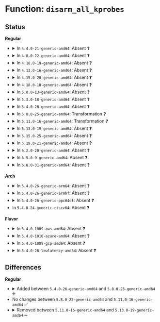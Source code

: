 # Function: <code>disarm_all_kprobes</code>

## Status
<b>Regular</b>
<ul>
<li>
<details>
<summary>In <code>4.4.0-21-generic-amd64</code>: Absent ❓</summary>

```json
{
  "name": "disarm_all_kprobes",
  "collision_type": "Unique Static",
  "inline_type": "Full",
  "funcs": [
    {
      "addr": 18446744071580081421,
      "name": "disarm_all_kprobes",
      "external": false,
      "loc": "kernel/kprobes.c:2351",
      "file": "kernel/kprobes.c",
      "inline": "not declared, inlined",
      "caller_inline": [
        "kernel/kprobes.c:write_enabled_file_bool"
      ],
      "caller_func": []
    }
  ],
  "symbols": []
}
```
</details>
</li>
<li>
<details>
<summary>In <code>4.8.0-22-generic-amd64</code>: Absent ❓</summary>

```json
{
  "name": "disarm_all_kprobes",
  "collision_type": "Unique Static",
  "inline_type": "Full",
  "funcs": [
    {
      "addr": 18446744071580114830,
      "name": "disarm_all_kprobes",
      "external": false,
      "loc": "kernel/kprobes.c:2351",
      "file": "kernel/kprobes.c",
      "inline": "not declared, inlined",
      "caller_inline": [
        "kernel/kprobes.c:write_enabled_file_bool"
      ],
      "caller_func": []
    }
  ],
  "symbols": []
}
```
</details>
</li>
<li>
<details>
<summary>In <code>4.10.0-19-generic-amd64</code>: Absent ❓</summary>

```json
{
  "name": "disarm_all_kprobes",
  "collision_type": "Unique Static",
  "inline_type": "Full",
  "funcs": [
    {
      "addr": 18446744071580155150,
      "name": "disarm_all_kprobes",
      "external": false,
      "loc": "kernel/kprobes.c:2351",
      "file": "kernel/kprobes.c",
      "inline": "not declared, inlined",
      "caller_inline": [
        "kernel/kprobes.c:write_enabled_file_bool"
      ],
      "caller_func": []
    }
  ],
  "symbols": []
}
```
</details>
</li>
<li>
<details>
<summary>In <code>4.13.0-16-generic-amd64</code>: Absent ❓</summary>

```json
{
  "name": "disarm_all_kprobes",
  "collision_type": "Unique Static",
  "inline_type": "Full",
  "funcs": [
    {
      "addr": 18446744071580164399,
      "name": "disarm_all_kprobes",
      "external": false,
      "loc": "kernel/kprobes.c:2439",
      "file": "kernel/kprobes.c",
      "inline": "not declared, inlined",
      "caller_inline": [
        "kernel/kprobes.c:write_enabled_file_bool"
      ],
      "caller_func": []
    }
  ],
  "symbols": []
}
```
</details>
</li>
<li>
<details>
<summary>In <code>4.15.0-20-generic-amd64</code>: Absent ❓</summary>

```json
{
  "name": "disarm_all_kprobes",
  "collision_type": "Unique Static",
  "inline_type": "Full",
  "funcs": [
    {
      "addr": 18446744071580217071,
      "name": "disarm_all_kprobes",
      "external": false,
      "loc": "kernel/kprobes.c:2443",
      "file": "kernel/kprobes.c",
      "inline": "not declared, inlined",
      "caller_inline": [
        "kernel/kprobes.c:write_enabled_file_bool"
      ],
      "caller_func": []
    }
  ],
  "symbols": []
}
```
</details>
</li>
<li>
<details>
<summary>In <code>4.18.0-10-generic-amd64</code>: Absent ❓</summary>

```json
{
  "name": "disarm_all_kprobes",
  "collision_type": "Unique Static",
  "inline_type": "Full",
  "funcs": [
    {
      "addr": 18446744071580277210,
      "name": "disarm_all_kprobes",
      "external": false,
      "loc": "kernel/kprobes.c:2510",
      "file": "kernel/kprobes.c",
      "inline": "not declared, inlined",
      "caller_inline": [
        "kernel/kprobes.c:write_enabled_file_bool"
      ],
      "caller_func": []
    }
  ],
  "symbols": []
}
```
</details>
</li>
<li>
<details>
<summary>In <code>5.0.0-13-generic-amd64</code>: Absent ❓</summary>

```json
{
  "name": "disarm_all_kprobes",
  "collision_type": "Unique Static",
  "inline_type": "Full",
  "funcs": [
    {
      "addr": 18446744071580329466,
      "name": "disarm_all_kprobes",
      "external": false,
      "loc": "kernel/kprobes.c:2466",
      "file": "kernel/kprobes.c",
      "inline": "not declared, inlined",
      "caller_inline": [
        "kernel/kprobes.c:write_enabled_file_bool"
      ],
      "caller_func": []
    }
  ],
  "symbols": []
}
```
</details>
</li>
<li>
<details>
<summary>In <code>5.3.0-18-generic-amd64</code>: Absent ❓</summary>

```json
{
  "name": "disarm_all_kprobes",
  "collision_type": "Unique Static",
  "inline_type": "Full",
  "funcs": [
    {
      "addr": 18446744071580382035,
      "name": "disarm_all_kprobes",
      "external": false,
      "loc": "kernel/kprobes.c:2471",
      "file": "kernel/kprobes.c",
      "inline": "not declared, inlined",
      "caller_inline": [
        "kernel/kprobes.c:write_enabled_file_bool"
      ],
      "caller_func": []
    }
  ],
  "symbols": []
}
```
</details>
</li>
<li>
<details>
<summary>In <code>5.4.0-26-generic-amd64</code>: Absent ❓</summary>

```json
{
  "name": "disarm_all_kprobes",
  "collision_type": "Unique Static",
  "inline_type": "Full",
  "funcs": [
    {
      "addr": 18446744071580430969,
      "name": "disarm_all_kprobes",
      "external": false,
      "loc": "kernel/kprobes.c:2514",
      "file": "kernel/kprobes.c",
      "inline": "not declared, inlined",
      "caller_inline": [
        "kernel/kprobes.c:write_enabled_file_bool"
      ],
      "caller_func": []
    }
  ],
  "symbols": []
}
```
</details>
</li>
<li>
<details>
<summary>In <code>5.8.0-25-generic-amd64</code>: Transformation ❓</summary>

```c
int disarm_all_kprobes()
```

```json
{
  "name": "disarm_all_kprobes",
  "collision_type": "Unique Static",
  "inline_type": "No",
  "funcs": [
    {
      "addr": 0,
      "name": "disarm_all_kprobes",
      "external": false,
      "loc": "kernel/kprobes.c:2659",
      "file": "kernel/kprobes.c",
      "inline": "seen, unknown",
      "caller_inline": [],
      "caller_func": [
        "kernel/kprobes.c:write_enabled_file_bool"
      ]
    }
  ],
  "symbols": [
    {
      "addr": 18446744071580512336,
      "name": "disarm_all_kprobes",
      "section": ".text",
      "bind": "STB_LOCAL",
      "size": 265
    },
    {
      "addr": 18446744071580516772,
      "name": "disarm_all_kprobes.cold",
      "section": ".text",
      "bind": "STB_LOCAL",
      "size": 59
    }
  ]
}
```
</details>
</li>
<li>
<details>
<summary>In <code>5.11.0-16-generic-amd64</code>: Transformation ❓</summary>

```c
int disarm_all_kprobes()
```

```json
{
  "name": "disarm_all_kprobes",
  "collision_type": "Unique Static",
  "inline_type": "No",
  "funcs": [
    {
      "addr": 0,
      "name": "disarm_all_kprobes",
      "external": false,
      "loc": "kernel/kprobes.c:2709",
      "file": "kernel/kprobes.c",
      "inline": "seen, unknown",
      "caller_inline": [],
      "caller_func": [
        "kernel/kprobes.c:write_enabled_file_bool"
      ]
    }
  ],
  "symbols": [
    {
      "addr": 18446744071580500432,
      "name": "disarm_all_kprobes",
      "section": ".text",
      "bind": "STB_LOCAL",
      "size": 265
    },
    {
      "addr": 18446744071591316121,
      "name": "disarm_all_kprobes.cold",
      "section": ".text",
      "bind": "STB_LOCAL",
      "size": 59
    }
  ]
}
```
</details>
</li>
<li>
<details>
<summary>In <code>5.13.0-19-generic-amd64</code>: Absent ❓</summary>

```json
{
  "name": "disarm_all_kprobes",
  "collision_type": "Unique Static",
  "inline_type": "Full",
  "funcs": [
    {
      "addr": 18446744071580504664,
      "name": "disarm_all_kprobes",
      "external": false,
      "loc": "kernel/kprobes.c:2714",
      "file": "kernel/kprobes.c",
      "inline": "not declared, inlined",
      "caller_inline": [
        "kernel/kprobes.c:write_enabled_file_bool"
      ],
      "caller_func": []
    }
  ],
  "symbols": []
}
```
</details>
</li>
<li>
<details>
<summary>In <code>5.15.0-25-generic-amd64</code>: Absent ❓</summary>

```json
{
  "name": "disarm_all_kprobes",
  "collision_type": "Unique Static",
  "inline_type": "Full",
  "funcs": [
    {
      "addr": 18446744071580672313,
      "name": "disarm_all_kprobes",
      "external": false,
      "loc": "kernel/kprobes.c:2708",
      "file": "kernel/kprobes.c",
      "inline": "not declared, inlined",
      "caller_inline": [
        "kernel/kprobes.c:write_enabled_file_bool"
      ],
      "caller_func": []
    }
  ],
  "symbols": []
}
```
</details>
</li>
<li>
<details>
<summary>In <code>5.19.0-21-generic-amd64</code>: Absent ❓</summary>

```json
{
  "name": "disarm_all_kprobes",
  "collision_type": "Unique Static",
  "inline_type": "Full",
  "funcs": [
    {
      "addr": 18446744071580882244,
      "name": "disarm_all_kprobes",
      "external": false,
      "loc": "kernel/kprobes.c:2918",
      "file": "kernel/kprobes.c",
      "inline": "not declared, inlined",
      "caller_inline": [
        "kernel/kprobes.c:write_enabled_file_bool"
      ],
      "caller_func": []
    }
  ],
  "symbols": []
}
```
</details>
</li>
<li>
<details>
<summary>In <code>6.2.0-20-generic-amd64</code>: Absent ❓</summary>

```json
{
  "name": "disarm_all_kprobes",
  "collision_type": "Unique Static",
  "inline_type": "Full",
  "funcs": [
    {
      "addr": 18446744071581171540,
      "name": "disarm_all_kprobes",
      "external": false,
      "loc": "kernel/kprobes.c:2925",
      "file": "kernel/kprobes.c",
      "inline": "not declared, inlined",
      "caller_inline": [
        "kernel/kprobes.c:write_enabled_file_bool"
      ],
      "caller_func": []
    }
  ],
  "symbols": []
}
```
</details>
</li>
<li>
<details>
<summary>In <code>6.5.0-9-generic-amd64</code>: Absent ❓</summary>

```json
{
  "name": "disarm_all_kprobes",
  "collision_type": "Unique Static",
  "inline_type": "Full",
  "funcs": [
    {
      "addr": 18446744071581265972,
      "name": "disarm_all_kprobes",
      "external": false,
      "loc": "kernel/kprobes.c:2938",
      "file": "kernel/kprobes.c",
      "inline": "not declared, inlined",
      "caller_inline": [
        "kernel/kprobes.c:write_enabled_file_bool"
      ],
      "caller_func": []
    }
  ],
  "symbols": []
}
```
</details>
</li>
<li>
<details>
<summary>In <code>6.8.0-31-generic-amd64</code>: Absent ❓</summary>

```json
{
  "name": "disarm_all_kprobes",
  "collision_type": "Unique Static",
  "inline_type": "Full",
  "funcs": [
    {
      "addr": 18446744071581372260,
      "name": "disarm_all_kprobes",
      "external": false,
      "loc": "kernel/kprobes.c:2923",
      "file": "kernel/kprobes.c",
      "inline": "not declared, inlined",
      "caller_inline": [
        "kernel/kprobes.c:write_enabled_file_bool"
      ],
      "caller_func": []
    }
  ],
  "symbols": []
}
```
</details>
</li>
</ul>
<b>Arch</b>
<ul>
<li>
<details>
<summary>In <code>5.4.0-26-generic-arm64</code>: Absent ❓</summary>

```json
{
  "name": "disarm_all_kprobes",
  "collision_type": "Unique Static",
  "inline_type": "Full",
  "funcs": [
    {
      "addr": 18446603336491696628,
      "name": "disarm_all_kprobes",
      "external": false,
      "loc": "kernel/kprobes.c:2514",
      "file": "kernel/kprobes.c",
      "inline": "not declared, inlined",
      "caller_inline": [
        "kernel/kprobes.c:write_enabled_file_bool"
      ],
      "caller_func": []
    }
  ],
  "symbols": []
}
```
</details>
</li>
<li>
<details>
<summary>In <code>5.4.0-26-generic-armhf</code>: Absent ❓</summary>

```json
{
  "name": "disarm_all_kprobes",
  "collision_type": "Unique Static",
  "inline_type": "Full",
  "funcs": [
    {
      "addr": 3225651868,
      "name": "disarm_all_kprobes",
      "external": false,
      "loc": "kernel/kprobes.c:2514",
      "file": "kernel/kprobes.c",
      "inline": "not declared, inlined",
      "caller_inline": [
        "kernel/kprobes.c:write_enabled_file_bool"
      ],
      "caller_func": []
    }
  ],
  "symbols": []
}
```
</details>
</li>
<li>
<details>
<summary>In <code>5.4.0-26-generic-ppc64el</code>: Absent ❓</summary>

```json
{
  "name": "disarm_all_kprobes",
  "collision_type": "Unique Static",
  "inline_type": "Full",
  "funcs": [
    {
      "addr": 13835058055284718048,
      "name": "disarm_all_kprobes",
      "external": false,
      "loc": "kernel/kprobes.c:2514",
      "file": "kernel/kprobes.c",
      "inline": "not declared, inlined",
      "caller_inline": [
        "kernel/kprobes.c:write_enabled_file_bool"
      ],
      "caller_func": []
    }
  ],
  "symbols": []
}
```
</details>
</li>
<li>
In <code>5.4.0-24-generic-riscv64</code>: Absent ❓
</li>
</ul>
<b>Flavor</b>
<ul>
<li>
<details>
<summary>In <code>5.4.0-1009-aws-amd64</code>: Absent ❓</summary>

```json
{
  "name": "disarm_all_kprobes",
  "collision_type": "Unique Static",
  "inline_type": "Full",
  "funcs": [
    {
      "addr": 18446744071580399769,
      "name": "disarm_all_kprobes",
      "external": false,
      "loc": "kernel/kprobes.c:2514",
      "file": "kernel/kprobes.c",
      "inline": "not declared, inlined",
      "caller_inline": [
        "kernel/kprobes.c:write_enabled_file_bool"
      ],
      "caller_func": []
    }
  ],
  "symbols": []
}
```
</details>
</li>
<li>
<details>
<summary>In <code>5.4.0-1010-azure-amd64</code>: Absent ❓</summary>

```json
{
  "name": "disarm_all_kprobes",
  "collision_type": "Unique Static",
  "inline_type": "Full",
  "funcs": [
    {
      "addr": 18446744071580346937,
      "name": "disarm_all_kprobes",
      "external": false,
      "loc": "kernel/kprobes.c:2514",
      "file": "kernel/kprobes.c",
      "inline": "not declared, inlined",
      "caller_inline": [
        "kernel/kprobes.c:write_enabled_file_bool"
      ],
      "caller_func": []
    }
  ],
  "symbols": []
}
```
</details>
</li>
<li>
<details>
<summary>In <code>5.4.0-1009-gcp-amd64</code>: Absent ❓</summary>

```json
{
  "name": "disarm_all_kprobes",
  "collision_type": "Unique Static",
  "inline_type": "Full",
  "funcs": [
    {
      "addr": 18446744071580391017,
      "name": "disarm_all_kprobes",
      "external": false,
      "loc": "kernel/kprobes.c:2514",
      "file": "kernel/kprobes.c",
      "inline": "not declared, inlined",
      "caller_inline": [
        "kernel/kprobes.c:write_enabled_file_bool"
      ],
      "caller_func": []
    }
  ],
  "symbols": []
}
```
</details>
</li>
<li>
<details>
<summary>In <code>5.4.0-26-lowlatency-amd64</code>: Absent ❓</summary>

```json
{
  "name": "disarm_all_kprobes",
  "collision_type": "Unique Static",
  "inline_type": "Full",
  "funcs": [
    {
      "addr": 18446744071580446585,
      "name": "disarm_all_kprobes",
      "external": false,
      "loc": "kernel/kprobes.c:2514",
      "file": "kernel/kprobes.c",
      "inline": "not declared, inlined",
      "caller_inline": [
        "kernel/kprobes.c:write_enabled_file_bool"
      ],
      "caller_func": []
    }
  ],
  "symbols": []
}
```
</details>
</li>
</ul>

## Differences
<b>Regular</b>
<ul>
<li>
<details>
<summary>Added between <code>5.4.0-26-generic-amd64</code> and <code>5.8.0-25-generic-amd64</code> ➕</summary>

```c
int disarm_all_kprobes()
```
</details>
</li>
<li>
No changes between <code>5.8.0-25-generic-amd64</code> and <code>5.11.0-16-generic-amd64</code> ✅
</li>
<li>
<details>
<summary>Removed between <code>5.11.0-16-generic-amd64</code> and <code>5.13.0-19-generic-amd64</code> ➖</summary>

```c
int disarm_all_kprobes()
```
</details>
</li>
</ul>
